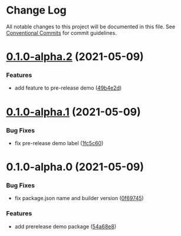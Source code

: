 # Change Log

All notable changes to this project will be documented in this file.
See [Conventional Commits](https://conventionalcommits.org) for commit guidelines.

# [0.1.0-alpha.2](https://github.com/rupert-ong/monorepo-components/compare/@rupertong/base-demo-prerelease@0.1.0-alpha.1...@rupertong/base-demo-prerelease@0.1.0-alpha.2) (2021-05-09)

### Features

- add feature to pre-release demo ([49b4e2d](https://github.com/rupert-ong/monorepo-components/commit/49b4e2d4f45203529b2d7b9e654efee8ef59c10d))

# [0.1.0-alpha.1](https://github.com/rupert-ong/monorepo-components/compare/@rupertong/base-demo-prerelease@0.1.0-alpha.0...@rupertong/base-demo-prerelease@0.1.0-alpha.1) (2021-05-09)

### Bug Fixes

- fix pre-release demo label ([1fc5c60](https://github.com/rupert-ong/monorepo-components/commit/1fc5c60eaa46ee36aafbc0c74871bc96262f5fec))

# 0.1.0-alpha.0 (2021-05-09)

### Bug Fixes

- fix package.json name and builder version ([0f69745](https://github.com/rupert-ong/monorepo-components/commit/0f697459637f31625fedd3ba3e2cfa6ca5381338))

### Features

- add prerelease demo package ([54a68e8](https://github.com/rupert-ong/monorepo-components/commit/54a68e89d5c00016f6a52699f7a9fb16e967fe16))

